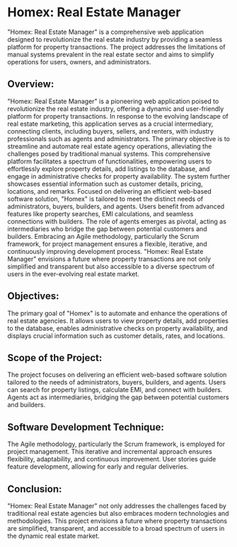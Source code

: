 # Homex: Real Estate Manager
"Homex: Real Estate Manager" is a comprehensive web application designed to revolutionize the real estate industry by providing a seamless platform for property transactions. The project addresses the limitations of manual systems prevalent in the real estate sector and aims to simplify operations for users, owners, and administrators.

<h2>Overview:</h2> 
"Homex: Real Estate Manager" is a pioneering web application poised to revolutionize the real estate industry, offering a dynamic and user-friendly platform for property transactions. In response to the evolving landscape of real estate marketing, this application serves as a crucial intermediary, connecting clients, including buyers, sellers, and renters, with industry professionals such as agents and administrators. The primary objective is to streamline and automate real estate agency operations, alleviating the challenges posed by traditional manual systems.
This comprehensive platform facilitates a spectrum of functionalities, empowering users to effortlessly explore property details, add listings to the database, and engage in administrative checks for property availability. The system further showcases essential information such as customer details, pricing, locations, and remarks. Focused on delivering an efficient web-based software solution, "Homex" is tailored to meet the distinct needs of administrators, buyers, builders, and agents. Users benefit from advanced features like property searches, EMI calculations, and seamless connections with builders. The role of agents emerges as pivotal, acting as intermediaries who bridge the gap between potential customers and builders.
Embracing an Agile methodology, particularly the Scrum framework, for project management ensures a flexible, iterative, and continuously improving development process. "Homex: Real Estate Manager" envisions a future where property transactions are not only simplified and transparent but also accessible to a diverse spectrum of users in the ever-evolving real estate market.

<h2>Objectives:</h2> 
The primary goal of "Homex" is to automate and enhance the operations of real estate agencies. It allows users to view property details, add properties to the database, enables administrative checks on property availability, and displays crucial information such as customer details, rates, and locations.

<h2>Scope of the Project:</h2> 
The project focuses on delivering an efficient web-based software solution tailored to the needs of administrators, buyers, builders, and agents. Users can search for property listings, calculate EMI, and connect with builders. Agents act as intermediaries, bridging the gap between potential customers and builders.

<h2>Software Development Technique:</h2> 
The Agile methodology, particularly the Scrum framework, is employed for project management. This iterative and incremental approach ensures flexibility, adaptability, and continuous improvement. User stories guide feature development, allowing for early and regular deliveries.

<h2>Conclusion:</h2> 
"Homex: Real Estate Manager" not only addresses the challenges faced by traditional real estate agencies but also embraces modern technologies and methodologies. This project envisions a future where property transactions are simplified, transparent, and accessible to a broad spectrum of users in the dynamic real estate market.
